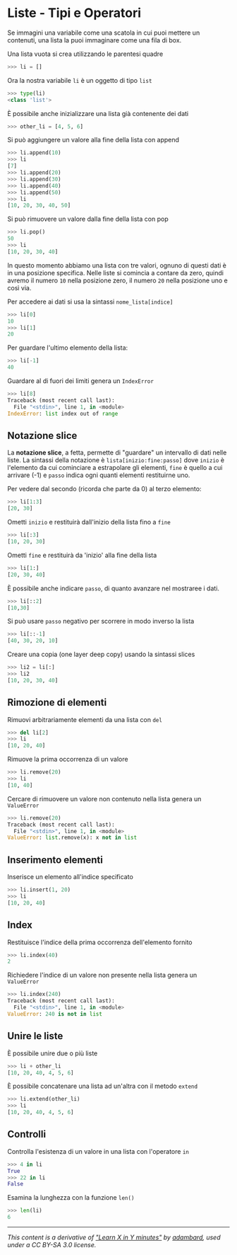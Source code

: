 # Liste - Tipi e Operatori 

Se immagini una variabile come una scatola in cui puoi mettere un contenuti, una lista la puoi immaginare come una fila di box.

Una lista vuota si crea utilizzando le parentesi quadre

```python
>>> li = []
```

Ora la nostra variabile `li` è un oggetto di tipo `list`

```python
>>> type(li)
<class 'list'>
```

È possibile anche inizializzare una lista già contenente dei dati

```python
>>> other_li = [4, 5, 6]
```

Si può aggiungere un valore alla fine della lista con append

```python
>>> li.append(10)
>>> li
[7]
>>> li.append(20)
>>> li.append(30)
>>> li.append(40)
>>> li.append(50)
>>> li
[10, 20, 30, 40, 50]
```

Si può rimuovere un valore dalla fine della lista con pop

```python
>>> li.pop()
50
>>> li
[10, 20, 30, 40]
```

In questo momento abbiamo una lista con tre valori, ognuno di questi dati è in una posizione specifica. Nelle liste si comincia a contare da zero, quindi avremo il numero `10` nella posizione zero, il numero `20` nella posizione uno e così via.

Per accedere ai dati si usa la sintassi `nome_lista[indice]` 

```python
>>> li[0]
10
>>> li[1]
20
```

Per guardare l'ultimo elemento della lista:

```python
>>> li[-1]
40
```

Guardare al di fuori dei limiti genera un `IndexError`

```python
>>> li[8]
Traceback (most recent call last):
  File "<stdin>", line 1, in <module>
IndexError: list index out of range
```

## Notazione slice

La **notazione slice**, a fetta, permette di "guardare" un intervallo di dati nelle liste.
La sintassi della notazione è `lista[inizio:fine:passo]` dove `inizio` è l'elemento da cui cominciare a estrapolare gli elementi, `fine` è quello a cui arrivare (-1) e `passo` indica ogni quanti elementi restituirne uno.

Per vedere dal secondo (ricorda che parte da 0) al terzo elemento:

```python
>>> li[1:3]
[20, 30]
```

Ometti `inizio` e restituirà dall'inizio della lista fino a `fine`

```python
>>> li[:3]
[10, 20, 30]
```

Ometti `fine` e restituirà da 'inizio' alla fine della lista

```python
>>> li[1:]
[20, 30, 40]
```

È possibile anche indicare `passo`, di quanto avanzare nel mostraree i dati.

```python
>>> li[::2]
[10,30]
```

Si può usare `passo` negativo per scorrere in modo inverso la lista

```python
>>> li[::-1]
[40, 30, 20, 10]
```

Creare una copia (one layer deep copy) usando la sintassi slices

```python
>>> li2 = li[:]
>>> li2
[10, 20, 30, 40]
```

## Rimozione di elementi 

Rimuovi arbitrariamente elementi da una lista con `del`

```python
>>> del li[2]
>>> li
[10, 20, 40]
```

Rimuove la prima occorrenza di un valore

```python
>>> li.remove(20)
>>> li
[10, 40]
```

Cercare di rimuovere un valore non contenuto nella lista genera un `ValueError`

```python
>>> li.remove(20)
Traceback (most recent call last):
  File "<stdin>", line 1, in <module>
ValueError: list.remove(x): x not in list
```

## Inserimento elementi

Inserisce un elemento all'indice specificato

```python
>>> li.insert(1, 20)
>>> li
[10, 20, 40]
```

## Index

Restituisce l'indice della prima occorrenza dell'elemento fornito

```python
>>> li.index(40)
2
```

Richiedere l'indice di un valore non presente nella lista genera un `ValueError`

```python
>>> li.index(240)
Traceback (most recent call last):
  File "<stdin>", line 1, in <module>
ValueError: 240 is not in list
```

## Unire le liste

È possibile unire due o più liste

```python
>>> li + other_li
[10, 20, 40, 4, 5, 6]
```

È possibile concatenare una lista ad un'altra con il metodo `extend`

```python
>>> li.extend(other_li)
>>> li
[10, 20, 40, 4, 5, 6]
```

## Controlli

Controlla l'esistenza di un valore in una lista con l'operatore `in`

```python
>>> 4 in li
True
>>> 22 in li
False
```

Esamina la lunghezza con la funzione `len()`

```python
>>> len(li)
6
```


---

_This content is a derivative of ["Learn X in Y minutes"](https://github.com/adambard/learnxinyminutes-docs) by [adambard](https://github.com/adambard), used under a CC BY-SA 3.0 license._

